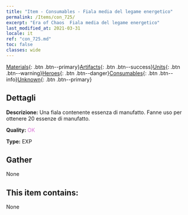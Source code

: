 ```yaml
---
title: "Item - Consumables - Fiala media del legame energetico"
permalink: /Items/con_725/
excerpt: "Era of Chaos  Fiala media del legame energetico"
last_modified_at: 2021-03-31
locale: it
ref: "con_725.md"
toc: false
classes: wide
---
```

 [Materials](/it/Items/){: .btn .btn--primary}[Artifacts](/it/Items/Artifacts/){: .btn .btn--success}[Units](/it/Items/Units/){: .btn .btn--warning}[Heroes](/it/Items/Heroes/){: .btn .btn--danger}[Consumables](/it/Items/Consumables/){: .btn .btn--info}[Unknown](/it/Items/Unknown/){: .btn .btn--primary}

## Dettagli
 **Descrizione:** Una fiala contenente essenza di manufatto. Fanne uso per ottenere 20 essenze di manufatto.

 **Quality:** <span style="color: #DA70D6">OK</span>

 **Type:** EXP

## Gather

  None

## This item contains:

  None

